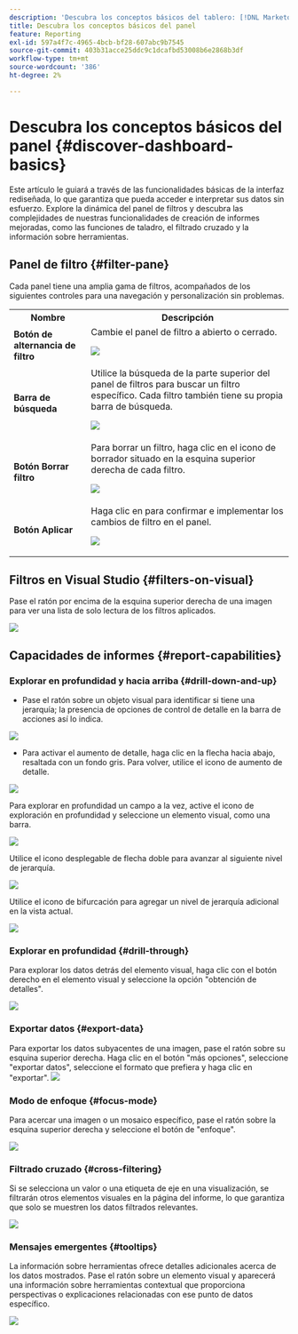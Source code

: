 ```yaml
---
description: 'Descubra los conceptos básicos del tablero: [!DNL Marketo Measure] - Producto'
title: Descubra los conceptos básicos del panel
feature: Reporting
exl-id: 597a4f7c-4965-4bcb-bf28-607abc9b7545
source-git-commit: 403b31acce25ddc9c1dcafbd53008b6e2868b3df
workflow-type: tm+mt
source-wordcount: '386'
ht-degree: 2%

---
```


# Descubra los conceptos básicos del panel {#discover-dashboard-basics}

Este artículo le guiará a través de las funcionalidades básicas de la interfaz rediseñada, lo que garantiza que pueda acceder e interpretar sus datos sin esfuerzo. Explore la dinámica del panel de filtros y descubra las complejidades de nuestras funcionalidades de creación de informes mejoradas, como las funciones de taladro, el filtrado cruzado y la información sobre herramientas.

## Panel de filtro {#filter-pane}

Cada panel tiene una amplia gama de filtros, acompañados de los siguientes controles para una navegación y personalización sin problemas.

<table style="table-layout:auto"> 
 <tbody> 
  <tr> 
   <th>Nombre</th> 
   <th>Descripción</th>
  </tr> 
  <tr> 
   <td><b>Botón de alternancia de filtro</b></td>
   <td>Cambie el panel de filtro a abierto o cerrado.
   <p><img src="assets/discover-dashboard-basics-1.png"></td>
  </tr>
  <tr> 
   <td><b>Barra de búsqueda</b></td>
   <td>Utilice la búsqueda de la parte superior del panel de filtros para buscar un filtro específico. Cada filtro también tiene su propia barra de búsqueda.
   <p><img src="assets/discover-dashboard-basics-2.png"></td>
  </tr>
   <tr> 
   <td><b>Botón Borrar filtro</b></td>
   <td>Para borrar un filtro, haga clic en el icono de borrador situado en la esquina superior derecha de cada filtro.
   <p><img src="assets/discover-dashboard-basics-3.png"></td>
  </tr>
  <tr> 
   <td><b>Botón Aplicar</b></td>
   <td>Haga clic en para confirmar e implementar los cambios de filtro en el panel.
   <p><img src="assets/discover-dashboard-basics-3a.png"></td>
  </tr>
 </tbody> 
</table>

## Filtros en Visual Studio {#filters-on-visual}

Pase el ratón por encima de la esquina superior derecha de una imagen para ver una lista de solo lectura de los filtros aplicados.

![](assets/discover-dashboard-basics-3b.png)

## Capacidades de informes {#report-capabilities}

### Explorar en profundidad y hacia arriba {#drill-down-and-up}

* Pase el ratón sobre un objeto visual para identificar si tiene una jerarquía; la presencia de opciones de control de detalle en la barra de acciones así lo indica.

![](assets/discover-dashboard-basics-4.png)

* Para activar el aumento de detalle, haga clic en la flecha hacia abajo, resaltada con un fondo gris. Para volver, utilice el icono de aumento de detalle.

![](assets/discover-dashboard-basics-5.png)

Para explorar en profundidad un campo a la vez, active el icono de exploración en profundidad y seleccione un elemento visual, como una barra.

![](assets/discover-dashboard-basics-6.gif)

Utilice el icono desplegable de flecha doble para avanzar al siguiente nivel de jerarquía.

![](assets/discover-dashboard-basics-7.gif)

Utilice el icono de bifurcación para agregar un nivel de jerarquía adicional en la vista actual.

![](assets/discover-dashboard-basics-8.gif)

### Explorar en profundidad {#drill-through}

Para explorar los datos detrás del elemento visual, haga clic con el botón derecho en el elemento visual y seleccione la opción &quot;obtención de detalles&quot;.

![](assets/discover-dashboard-basics-9.gif)

### Exportar datos {#export-data}

Para exportar los datos subyacentes de una imagen, pase el ratón sobre su esquina superior derecha. Haga clic en el botón &quot;más opciones&quot;, seleccione &quot;exportar datos&quot;, seleccione el formato que prefiera y haga clic en &quot;exportar&quot;.
![](assets/discover-dashboard-basics-10.gif)

### Modo de enfoque {#focus-mode}

Para acercar una imagen o un mosaico específico, pase el ratón sobre la esquina superior derecha y seleccione el botón de &quot;enfoque&quot;.

![](assets/discover-dashboard-basics-11.gif)

### Filtrado cruzado {#cross-filtering}

Si se selecciona un valor o una etiqueta de eje en una visualización, se filtrarán otros elementos visuales en la página del informe, lo que garantiza que solo se muestren los datos filtrados relevantes.

![](assets/discover-dashboard-basics-12.gif)

### Mensajes emergentes {#tooltips}

La información sobre herramientas ofrece detalles adicionales acerca de los datos mostrados. Pase el ratón sobre un elemento visual y aparecerá una información sobre herramientas contextual que proporciona perspectivas o explicaciones relacionadas con ese punto de datos específico.

![](assets/discover-dashboard-basics-13.gif)

